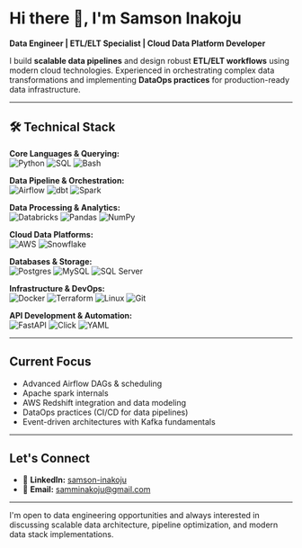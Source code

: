 # Hi there 👋, I'm Samson Inakoju

**Data Engineer | ETL/ELT Specialist | Cloud Data Platform Developer**

I build **scalable data pipelines** and design robust **ETL/ELT workflows** using modern cloud technologies. Experienced in orchestrating complex data transformations and implementing **DataOps practices** for production-ready data infrastructure.

---

## 🛠️ Technical Stack

**Core Languages & Querying:**  
![Python](https://img.shields.io/badge/Python-3776AB?logo=python&logoColor=white) 
![SQL](https://img.shields.io/badge/SQL-336791?logo=postgresql&logoColor=white)
![Bash](https://img.shields.io/badge/Bash-4EAA25?logo=gnubash&logoColor=white)

**Data Pipeline & Orchestration:**  
![Airflow](https://img.shields.io/badge/Apache%20Airflow-017CEE?logo=apacheairflow&logoColor=white) 
![dbt](https://img.shields.io/badge/dbt-FF694B?logo=dbt&logoColor=white) 
![Spark](https://img.shields.io/badge/Apache%20Spark-E25A1C?logo=apachespark&logoColor=white)

**Data Processing & Analytics:**  
![Databricks](https://img.shields.io/badge/Databricks-FF3621?logo=databricks&logoColor=white)
![Pandas](https://img.shields.io/badge/Pandas-150458?logo=pandas&logoColor=white)
![NumPy](https://img.shields.io/badge/NumPy-013243?logo=numpy&logoColor=white) 

**Cloud Data Platforms:**  
![AWS](https://img.shields.io/badge/AWS-232F3E?logo=amazonaws&logoColor=white) 
![Snowflake](https://img.shields.io/badge/Snowflake-29B5E8?logo=snowflake&logoColor=white)

**Databases & Storage:**  
![Postgres](https://img.shields.io/badge/PostgreSQL-336791?logo=postgresql&logoColor=white) 
![MySQL](https://img.shields.io/badge/MySQL-4479A1?logo=mysql&logoColor=white) 
![SQL Server](https://img.shields.io/badge/SQL%20Server-CC2927?logo=microsoftsqlserver&logoColor=white)

**Infrastructure & DevOps:**  
![Docker](https://img.shields.io/badge/Docker-2496ED?logo=docker&logoColor=white) 
![Terraform](https://img.shields.io/badge/Terraform-7B42BC?logo=terraform&logoColor=white)
![Linux](https://img.shields.io/badge/Linux-FCC624?logo=linux&logoColor=black)
![Git](https://img.shields.io/badge/Git-F05032?logo=git&logoColor=white)

**API Development & Automation:**  
![FastAPI](https://img.shields.io/badge/FastAPI-009688?logo=fastapi&logoColor=white)
![Click](https://img.shields.io/badge/Click-017CEE?logo=python&logoColor=white)
![YAML](https://img.shields.io/badge/YAML-CB171E?logo=yaml&logoColor=white)

---

## Current Focus

- Advanced Airflow DAGs & scheduling
- Apache spark internals
- AWS Redshift integration and data modeling
- DataOps practices (CI/CD for data pipelines)
- Event-driven architectures with Kafka fundamentals

---

## Let's Connect

- 💼 **LinkedIn:** [samson-inakoju](https://www.linkedin.com/in/samson-inakoju/)  
- 📧 **Email:** [samminakoju@gmail.com](mailto:samminakoju@gmail.com)

---

I'm open to data engineering opportunities and always interested in discussing scalable data architecture, pipeline optimization, and modern data stack implementations.